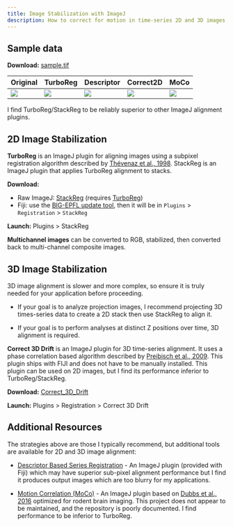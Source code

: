 ```yaml
---
title: Image Stabilization with ImageJ
description: How to correct for motion in time-series 2D and 3D images
---
```


## Sample data

**Download:** [sample.tif](sample.tif)

Original | TurboReg | Descriptor | Correct2D | MoCo
---|---|---|---|---
![](/patch/img/analysis/stabilization/sample.gif)|![](/patch/img/analysis/stabilization/stabilized.gif)|![](/patch/img/analysis/stabilization/stabilized2.gif)|![](/patch/img/analysis/stabilization/stabilized3.gif)|![](/patch/img/analysis/stabilization/stabilized3.gif)

I find TurboReg/StackReg to be reliably superior to other ImageJ alignment plugins.

## 2D Image Stabilization

**TurboReg** is an ImageJ plugin for aligning images using a subpixel registration algorithm described by [Thévenaz et al., 1998](https://ieeexplore.ieee.org/document/650848). StackReg is an ImageJ plugin that applies TurboReg alignment to stacks. 

**Download:** 
* Raw ImageJ: [StackReg](http://bigwww.epfl.ch/thevenaz/stackreg/) (requires [TurboReg](http://bigwww.epfl.ch/thevenaz/turboreg/))
* Fiji: use the [BIG-EPFL update tool](https://imagej.net/update-sites/big-epfl), then it will be in `Plugins` > `Registration` > `StackReg`

**Launch:** Plugins > StackReg

**Multichannel images** can be converted to RGB, stabilized, then converted back to multi-channel composite images.

## 3D Image Stabilization

3D image alignment is slower and more complex, so ensure it is truly needed for your application before proceeding.

* If your goal is to analyze projection images, I recommend projecting 3D times-series data to create a 2D stack then use StackReg to align it.

* If your goal is to perform analyses at distinct Z positions over time, 3D alignment is required.

**Correct 3D Drift** is an ImageJ plugin for 3D time-series alignment. It uses a phase correlation based algorithm described by [Preibisch et al., 2009](https://www.ncbi.nlm.nih.gov/pmc/articles/PMC2682522/). This plugin ships with FIJI and does not have to be manually installed. This plugin can be used on 2D images, but I find its performance inferior to TurboReg/StackReg.

**Download:** [Correct_3D_Drift](https://github.com/fiji/Correct_3D_Drift)

**Launch:** Plugins > Registration > Correct 3D Drift

## Additional Resources

The strategies above are those I typically recommend, but additional tools are available for 2D and 3D image alignment:

* [Descriptor Based Series Registration](https://github.com/fiji/Descriptor_based_registration) - An ImageJ plugin (provided with Fiji) which may have superior sub-pixel alignment performance but I find it produces output images which are too blurry for my applications.

* [Motion Correlation (MoCo)](https://github.com/NTCColumbia/moco) - An ImageJ plugin based on [Dubbs et al., 2016](https://doi.org/10.3389/fninf.2016.00006) optimized for rodent brain imaging. This project does not appear to be maintained, and the repository is poorly documented. I find performance to be inferior to TurboReg.
